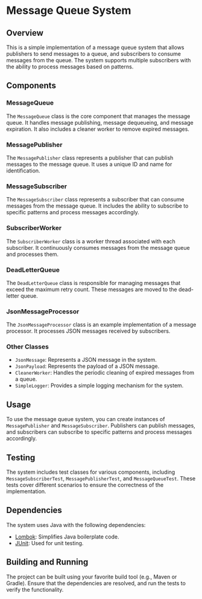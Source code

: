 # Message Queue System

## Overview

This is a simple implementation of a message queue system that allows publishers to send messages to a queue, and subscribers to consume messages from the queue. The system supports multiple subscribers with the ability to process messages based on patterns.

## Components

### MessageQueue

The `MessageQueue` class is the core component that manages the message queue. It handles message publishing, message dequeueing, and message expiration. It also includes a cleaner worker to remove expired messages.

### MessagePublisher

The `MessagePublisher` class represents a publisher that can publish messages to the message queue. It uses a unique ID and name for identification.

### MessageSubscriber

The `MessageSubscriber` class represents a subscriber that can consume messages from the message queue. It includes the ability to subscribe to specific patterns and process messages accordingly.

### SubscriberWorker

The `SubscriberWorker` class is a worker thread associated with each subscriber. It continuously consumes messages from the message queue and processes them.

### DeadLetterQueue

The `DeadLetterQueue` class is responsible for managing messages that exceed the maximum retry count. These messages are moved to the dead-letter queue.

### JsonMessageProcessor

The `JsonMessageProcessor` class is an example implementation of a message processor. It processes JSON messages received by subscribers.

### Other Classes

- `JsonMessage`: Represents a JSON message in the system.
- `JsonPayload`: Represents the payload of a JSON message.
- `CleanerWorker`: Handles the periodic cleaning of expired messages from a queue.
- `SimpleLogger`: Provides a simple logging mechanism for the system.

## Usage

To use the message queue system, you can create instances of `MessagePublisher` and `MessageSubscriber`. Publishers can publish messages, and subscribers can subscribe to specific patterns and process messages accordingly.

## Testing

The system includes test classes for various components, including `MessageSubscriberTest`, `MessagePublisherTest`, and `MessageQueueTest`. These tests cover different scenarios to ensure the correctness of the implementation.

## Dependencies

The system uses Java with the following dependencies:
- [Lombok](https://projectlombok.org/): Simplifies Java boilerplate code.
- [JUnit](https://junit.org/junit5/): Used for unit testing.

## Building and Running

The project can be built using your favorite build tool (e.g., Maven or Gradle). Ensure that the dependencies are resolved, and run the tests to verify the functionality.


